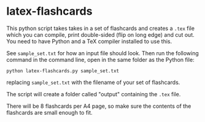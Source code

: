 # latex-flashcards
This python script takes takes in a set of flashcards and creates a ``.tex`` file which you can compile, print double-sided (flip on long edge) and cut out. You need to have Python and a TeX compiler installed to use this.

See ``sample_set.txt`` for how an input file should look. Then run the following command in the command line, open in the same folder as the Python file:
```
python latex-flashcards.py sample_set.txt
```
replacing ``sample_set.txt`` with the filename of your set of flashcards.

The script will create a folder called "output" containing the ``.tex`` file.

There will be 8 flashcards per A4 page, so make sure the contents of the flashcards are small enough to fit.